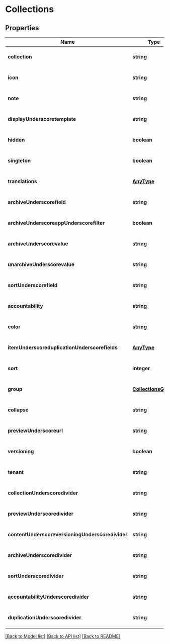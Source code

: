 # Collections

## Properties
Name | Type | Description | Notes
------------ | ------------- | ------------- | -------------
**collection** | **string** |  | [optional] [default to null]
**icon** | **string** |  | [optional] [default to null]
**note** | **string** |  | [optional] [default to null]
**displayUnderscoretemplate** | **string** |  | [optional] [default to null]
**hidden** | **boolean** |  | [optional] [default to null]
**singleton** | **boolean** |  | [optional] [default to null]
**translations** | [**AnyType**](.md) |  | [optional] [default to null]
**archiveUnderscorefield** | **string** |  | [optional] [default to null]
**archiveUnderscoreappUnderscorefilter** | **boolean** |  | [optional] [default to null]
**archiveUnderscorevalue** | **string** |  | [optional] [default to null]
**unarchiveUnderscorevalue** | **string** |  | [optional] [default to null]
**sortUnderscorefield** | **string** |  | [optional] [default to null]
**accountability** | **string** |  | [optional] [default to null]
**color** | **string** |  | [optional] [default to null]
**itemUnderscoreduplicationUnderscorefields** | [**AnyType**](.md) |  | [optional] [default to null]
**sort** | **integer** |  | [optional] [default to null]
**group** | [**CollectionsGroup**](CollectionsGroup.md) |  | [optional] [default to null]
**collapse** | **string** |  | [optional] [default to null]
**previewUnderscoreurl** | **string** |  | [optional] [default to null]
**versioning** | **boolean** |  | [optional] [default to null]
**tenant** | **string** |  | [optional] [default to null]
**collectionUnderscoredivider** | **string** |  | [optional] [default to null]
**previewUnderscoredivider** | **string** |  | [optional] [default to null]
**contentUnderscoreversioningUnderscoredivider** | **string** |  | [optional] [default to null]
**archiveUnderscoredivider** | **string** |  | [optional] [default to null]
**sortUnderscoredivider** | **string** |  | [optional] [default to null]
**accountabilityUnderscoredivider** | **string** |  | [optional] [default to null]
**duplicationUnderscoredivider** | **string** |  | [optional] [default to null]

[[Back to Model list]](../README.md#documentation-for-models) [[Back to API list]](../README.md#documentation-for-api-endpoints) [[Back to README]](../README.md)


